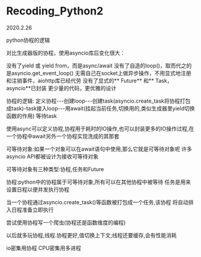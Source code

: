 # Recoding_Python2


2020.2.26 

python协程的逻辑



对比生成器版的协程，使用asyncio库后变化很大：

没有了yield 或 yield from，而是async/await
没有了自造的loop()，取而代之的是asyncio.get_event_loop()
无需自己在socket上做异步操作，不用显式地注册和注销事件，aiohttp库已经代劳
没有了显式的** Future** 和** Task，asyncio**已封装
更少量的代码，更优雅的设计

协程的逻辑:
定义协程---创建loop---创建task(asyncio.create_task将协程打包成task)-task接入loop---用await(挂起当前任务,切换用的,类似生成器里yield切换函数的作用) 等待task



使用async可以定义协程,协程用于耗时的IO操作,也可以封装更多的IO操作过程,在一个协程中await另外一个协程实现洗成的其那套

可等待对象:如果一个对象可以在await语句中使用,那么它就是可等待对象呢
许多asyncio API都被设计为接收可等待对象


可等待对象有三种类型:协程,任务和Future

协程:python中的协程属于可等待对象,所有可以在其他协程中被等待
任务是用来设置日程以便并发执行协程

当一个协程通过asyncio.create_task()等函数被打包成一个任务,该协程
将自动排入日程准备立即执行


尝试使用协程写一个爬虫(协程还是函数维度的编程)

以后就多玩协程,线程.协程更好,值切换上下文;线程还要缓存,会有性能消耗


io密集用协程
CPU密集用多进程
